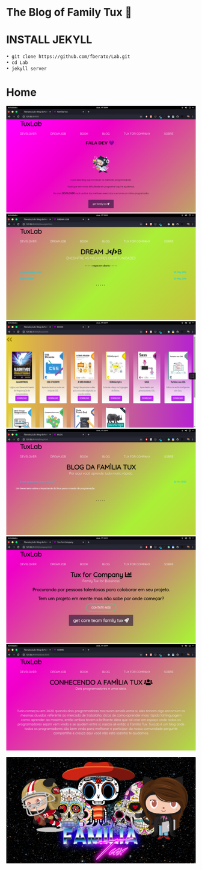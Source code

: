 #  The Blog of Family Tux 🍕
 
 # INSTALL JEKYLL
    
    • git clone https://github.com/fberato/Lab.git
    • cd Lab
    • jekyll server





# Home
 ![](screen/cap01.png)
 ![](screen/cap02.png)
 ![](screen/cap03.png)
 ![](screen/cap04.png)
 ![](screen/cap05.png)
 ![](screen/cap06.png)


 ![](assets/img/template.jpg)
